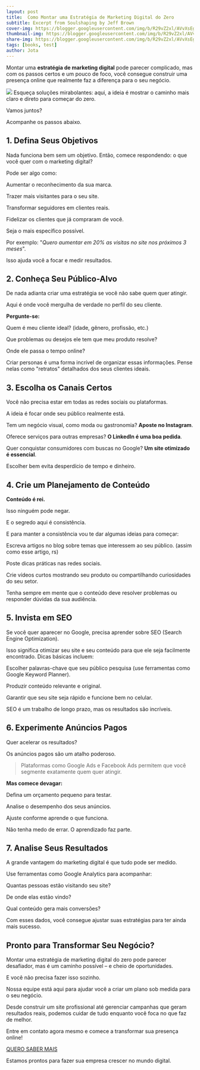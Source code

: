```yaml
---
layout: post
title:  Como Montar uma Estratégia de Marketing Digital do Zero
subtitle: Excerpt from Soulshaping by Jeff Brown
cover-img: https://blogger.googleusercontent.com/img/b/R29vZ2xl/AVvXsEgEA7e-TiL50JeItAJXkM_JS3fVF8KeAb7gyRTNbiqIYBN4-1FOEnNKxPXGeYtQ0WUK41LEeeBz9usNA6Vq9fb4ObxGFhd02KyvywmJLR-zyWBrQtOJN7kauWU6yND-JHwerHeS504Kk8TINmY8I9TQ42RQiCeZ7xnNXNowz7Q7DtOcqje06yzLTsE8arQ/s16000/marketing-digital.jpg
thumbnail-img: https://blogger.googleusercontent.com/img/b/R29vZ2xl/AVvXsEgEA7e-TiL50JeItAJXkM_JS3fVF8KeAb7gyRTNbiqIYBN4-1FOEnNKxPXGeYtQ0WUK41LEeeBz9usNA6Vq9fb4ObxGFhd02KyvywmJLR-zyWBrQtOJN7kauWU6yND-JHwerHeS504Kk8TINmY8I9TQ42RQiCeZ7xnNXNowz7Q7DtOcqje06yzLTsE8arQ/s16000/marketing-digital.jpg
share-img: https://blogger.googleusercontent.com/img/b/R29vZ2xl/AVvXsEgEA7e-TiL50JeItAJXkM_JS3fVF8KeAb7gyRTNbiqIYBN4-1FOEnNKxPXGeYtQ0WUK41LEeeBz9usNA6Vq9fb4ObxGFhd02KyvywmJLR-zyWBrQtOJN7kauWU6yND-JHwerHeS504Kk8TINmY8I9TQ42RQiCeZ7xnNXNowz7Q7DtOcqje06yzLTsE8arQ/s16000/marketing-digital.jpg
tags: [books, test]
author: Jota
---
```


Montar uma **estratégia de marketing digital** pode parecer complicado, mas com os passos certos e um pouco de foco, você consegue construir uma presença online que realmente faz a diferença para o seu negócio. 

[![](https://blogger.googleusercontent.com/img/b/R29vZ2xl/AVvXsEgEA7e-TiL50JeItAJXkM_JS3fVF8KeAb7gyRTNbiqIYBN4-1FOEnNKxPXGeYtQ0WUK41LEeeBz9usNA6Vq9fb4ObxGFhd02KyvywmJLR-zyWBrQtOJN7kauWU6yND-JHwerHeS504Kk8TINmY8I9TQ42RQiCeZ7xnNXNowz7Q7DtOcqje06yzLTsE8arQ/s16000/marketing-digital.jpg)](https://www.blogger.com/blog/post/edit/2251017058169238086/1627807555128823297#)
Esqueça soluções mirabolantes: aqui, a ideia é mostrar o caminho mais claro e direto para começar do zero.

Vamos juntos? 

Acompanhe os passos abaixo.

## 1. Defina Seus Objetivos

Nada funciona bem sem um objetivo. Então, comece respondendo: o que você quer com o marketing digital?

Pode ser algo como:

Aumentar o reconhecimento da sua marca.

Trazer mais visitantes para o seu site.

Transformar seguidores em clientes reais.

Fidelizar os clientes que já compraram de você.

Seja o mais específico possível. 

Por exemplo: "_Quero aumentar em 20% as visitas no site nos próximos 3 meses_". 

Isso ajuda você a focar e medir resultados.

## 2. Conheça Seu Público-Alvo

De nada adianta criar uma estratégia se você não sabe quem quer atingir. 

Aqui é onde você mergulha de verdade no perfil do seu cliente.

**Pergunte-se:**

Quem é meu cliente ideal? (idade, gênero, profissão, etc.)

Que problemas ou desejos ele tem que meu produto resolve?

Onde ele passa o tempo online?

Criar personas é uma forma incrível de organizar essas informações. Pense nelas como "retratos" detalhados dos seus clientes ideais.

## 3. Escolha os Canais Certos

Você não precisa estar em todas as redes sociais ou plataformas. 

A ideia é focar onde seu público realmente está.

Tem um negócio visual, como moda ou gastronomia? **Aposte no Instagram**.

Oferece serviços para outras empresas? **O LinkedIn é uma boa pedida**.

Quer conquistar consumidores com buscas no Google? **Um site otimizado é essencial**.

Escolher bem evita desperdício de tempo e dinheiro.

## **4. Crie um Planejamento de Conteúdo**

**Conteúdo é rei.** 

Isso ninguém pode negar. 

E o segredo aqui é consistência.

E para manter a consistência vou te dar algumas ideias para começar:

Escreva artigos no blog sobre temas que interessem ao seu público. (assim como esse artigo, rs)

Poste dicas práticas nas redes sociais.

Crie vídeos curtos mostrando seu produto ou compartilhando curiosidades do seu setor.

Tenha sempre em mente que o conteúdo deve resolver problemas ou responder dúvidas da sua audiência.

## 5. Invista em SEO

Se você quer aparecer no Google, precisa aprender sobre SEO (Search Engine Optimization).

Isso significa otimizar seu site e seu conteúdo para que ele seja facilmente encontrado. Dicas básicas incluem:

Escolher palavras-chave que seu público pesquisa (use ferramentas como Google Keyword Planner).

Produzir conteúdo relevante e original.

Garantir que seu site seja rápido e funcione bem no celular.

SEO é um trabalho de longo prazo, mas os resultados são incríveis.

## 6. Experimente Anúncios Pagos

Quer acelerar os resultados? 

Os anúncios pagos são um atalho poderoso.

> Plataformas como Google Ads e Facebook Ads permitem que você segmente exatamente quem quer atingir. 

**Mas comece devagar:**

Defina um orçamento pequeno para testar.

Analise o desempenho dos seus anúncios.

Ajuste conforme aprende o que funciona.

Não tenha medo de errar. O aprendizado faz parte.

## 7. Analise Seus Resultados

A grande vantagem do marketing digital é que tudo pode ser medido.

Use ferramentas como Google Analytics para acompanhar:

Quantas pessoas estão visitando seu site?

De onde elas estão vindo?

Qual conteúdo gera mais conversões?

Com esses dados, você consegue ajustar suas estratégias para ter ainda mais sucesso.

## Pronto para Transformar Seu Negócio?

Montar uma estratégia de marketing digital do zero pode parecer desafiador, mas é um caminho possível – e cheio de oportunidades.

E você não precisa fazer isso sozinho. 

Nossa equipe está aqui para ajudar você a criar um plano sob medida para o seu negócio. 

Desde construir um site profissional até gerenciar campanhas que geram resultados reais, podemos cuidar de tudo enquanto você foca no que faz de melhor.

Entre em contato agora mesmo e comece a transformar sua presença online! 

[QUERO SABER MAIS](https://www.blogger.com/blog/post/edit/2251017058169238086/1627807555128823297#)

Estamos prontos para fazer sua empresa crescer no mundo digital.
